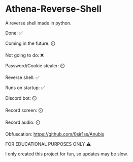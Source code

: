 # Athena-Reverse-Shell
A reverse shell made in python.

Done: ✅

Coming in the future: ⏲️

Not going to do: ❌






Password/Cookie stealer: ⏲️

Reverse shell: ✅

Runs on startup: ✅

Discord bot: ⏲️

Record screen: ⏲️

Record audio: ⏲️

Obfuscation: https://github.com/0sir1ss/Anubis

FOR EDUCATIONAL PURPOSES ONLY ⚠️

I only created this project for fun, so updates may be slow.
